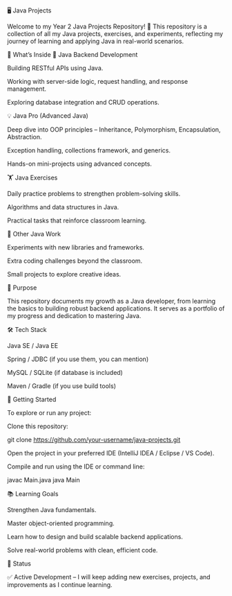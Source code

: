 🖥️ Java Projects

Welcome to my Year 2 Java Projects Repository! 🚀
This repository is a collection of all my Java projects, exercises, and experiments, reflecting my journey of learning and applying Java in real-world scenarios.

📌 What’s Inside
🔧 Java Backend Development

Building RESTful APIs using Java.

Working with server-side logic, request handling, and response management.

Exploring database integration and CRUD operations.

💡 Java Pro (Advanced Java)

Deep dive into OOP principles – Inheritance, Polymorphism, Encapsulation, Abstraction.

Exception handling, collections framework, and generics.

Hands-on mini-projects using advanced concepts.

🏋️ Java Exercises

Daily practice problems to strengthen problem-solving skills.

Algorithms and data structures in Java.

Practical tasks that reinforce classroom learning.

🧪 Other Java Work

Experiments with new libraries and frameworks.

Extra coding challenges beyond the classroom.

Small projects to explore creative ideas.

🎯 Purpose

This repository documents my growth as a Java developer, from learning the basics to building robust backend applications. It serves as a portfolio of my progress and dedication to mastering Java.

🛠️ Tech Stack

Java SE / Java EE

Spring / JDBC (if you use them, you can mention)

MySQL / SQLite (if database is included)

Maven / Gradle (if you use build tools)

🚀 Getting Started

To explore or run any project:

Clone this repository:

git clone https://github.com/your-username/java-projects.git


Open the project in your preferred IDE (IntelliJ IDEA / Eclipse / VS Code).

Compile and run using the IDE or command line:

javac Main.java
java Main

📚 Learning Goals

Strengthen Java fundamentals.

Master object-oriented programming.

Learn how to design and build scalable backend applications.

Solve real-world problems with clean, efficient code.

📌 Status

✅ Active Development – I will keep adding new exercises, projects, and improvements as I continue learning.

